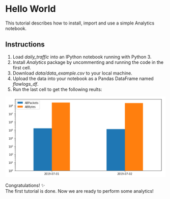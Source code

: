 # Hello World
This tutorial describes how to install, import and use a simple Analytics notebook. 

## Instructions
1. Load *daily_traffic* into an IPython notebook running with Python 3.
2. Install *Analytics* package by uncommenting and running the code in the first cell.
3. Download *data/data_example.csv* to your local machine.
4. Upload the data into your notebook as a Pandas DataFrame named *flowlogs_df*.
5. Run the last cell to get the following reults:

![alt text](images/traffic.png)

Congratulations! :sparkles:  
The first tutorial is done. Now we are ready to perform some analytics! 
